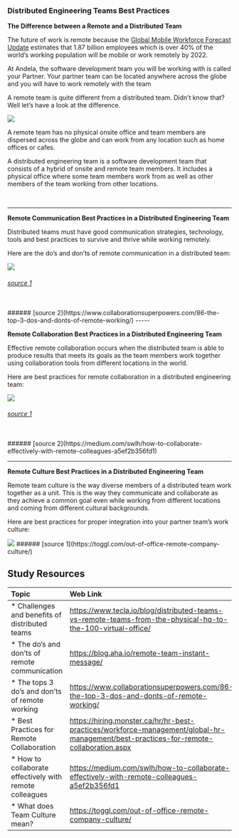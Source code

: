 ### **Distributed Engineering Teams Best Practices**
**The Difference between a Remote and a Distributed Team**

The future of work is remote because the [Global Mobile Workforce Forecast Update](https://www.strategyanalytics.com/access-services/enterprise/mobile-workforce/market-data/report-detail/global-mobile-workforce-forecast-update-2016-2022#.WCPg5Mn5Tcs) estimates that 1.87 billion employees which is over 40% of the world’s working population will be mobile or work remotely by 2022.
<br />

At Andela, the software development team you will be working with is called your Partner. Your partner team can be located anywhere across the globe and you will have to work remotely with the team
<br />

A remote team is quite different from a distributed team. Didn’t know that? Well let’s have a look at the difference.

<img src="images/remote-time-clock.png" />

A remote team has no physical onsite office and team members are dispersed across the globe and can work from any location such as home offices or cafes.
<br />

A distributed engineering team is a software development team that consists of a hybrid of onsite and remote team members. It includes a physical office where some team members work from as well as other members of the team working from other locations.

<br />

-----

**Remote Communication Best Practices in a Distributed Engineering Team**

Distributed teams must have good communication strategies, technology, tools and best practices to survive and thrive while working remotely.

Here are the do’s and don’ts of remote communication in a distributed team:

<img src="images/Do's-and-Dont's-of-remote-communication.png" />

###### [source 1](https://blog.aha.io/remote-team-instant-message/) 
<br />
###### [source 2](https://www.collaborationsuperpowers.com/86-the-top-3-dos-and-donts-of-remote-working/) 
-----

**Remote Collaboration Best Practices in a Distributed Engineering Team**

Effective remote collaboration occurs when the distributed team is able to produce results that meets its goals as the team members work together using collaboration tools from different locations in the world.
<br />

Here are best practices for remote collaboration in a distributed engineering team:

<img src="images/Best-practices-for-remote-collaboration.png" />

###### [source 1](https://hiring.monster.ca/hr/hr-best-practices/workforce-management/global-hr-management/best-practices-for-remote-collaboration.aspx) 
<br />
###### [source 2](https://medium.com/swlh/how-to-collaborate-effectively-with-remote-colleagues-a5ef2b356fd1)

<br />

-------

**Remote Culture Best Practices in a Distributed Engineering Team**

Remote team culture is the way diverse members of a distributed team work together as a unit. This is the way they communicate and collaborate as they achieve a common goal even while working from different locations and coming from different cultural backgrounds.

Here are best practices for proper integration into your partner team’s work culture:

<img src="images/Integration-into-Partner-Work.png" />
###### [source 1](https://toggl.com/out-of-office-remote-company-culture/)

<br />


Study Resources
----------------


| Topic   |  Web Link      |
|:---------|:----------|
| * Challenges and benefits of distributed teams|https://www.tecla.io/blog/distributed-teams-vs-remote-teams-from-the-physical-hq-to-the-100-virtual-office/|
| * The do’s and don’ts of remote communication|https://blog.aha.io/remote-team-instant-message/|
| * The tops 3 do’s and don’ts of remote working|https://www.collaborationsuperpowers.com/86-the-top-3-dos-and-donts-of-remote-working/|
| * Best Practices for Remote Collaboration|https://hiring.monster.ca/hr/hr-best-practices/workforce-management/global-hr-management/best-practices-for-remote-collaboration.aspx|
| * How to collaborate effectively with remote colleagues|https://medium.com/swlh/how-to-collaborate-effectively-with-remote-colleagues-a5ef2b356fd1|
| * What does Team Culture mean?|https://toggl.com/out-of-office-remote-company-culture/|
